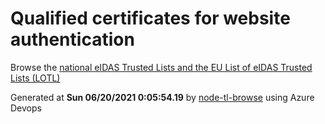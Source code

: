 # Qualified certificates for website authentication 
 Browse the [national eIDAS Trusted Lists and the EU List of eIDAS Trusted Lists (LOTL)](https://webgate.ec.europa.eu/tl-browser/#/) 
 
 
Generated at **Sun 06/20/2021  0:05:54.19** by [node-tl-browse](https://github.com/ymedlop/node-tl-browser) using Azure Devops 
